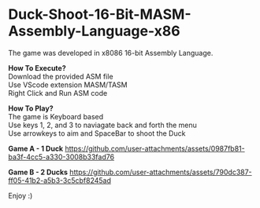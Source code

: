 # Duck-Shoot-16-Bit-MASM-Assembly-Language-x86

The game was developed in x8086 16-bit Assembly Language.<br>

**How To Execute?** <br>
Download the provided ASM file <br>
Use VScode extension MASM/TASM <br>
Right Click and Run ASM code <br>

**How To Play?** <br>
The game is Keyboard based <br>
Use keys 1, 2, and 3 to naviagate back and forth the menu <br>
Use arrowkeys to aim and SpaceBar to shoot the Duck <br>

**Game A - 1 Duck**
https://github.com/user-attachments/assets/0987fb81-ba3f-4cc5-a330-3008b33fad76

**Game B - 2 Ducks**
https://github.com/user-attachments/assets/790dc387-ff05-41b2-a5b3-3c5cbf8245ad

Enjoy :)
